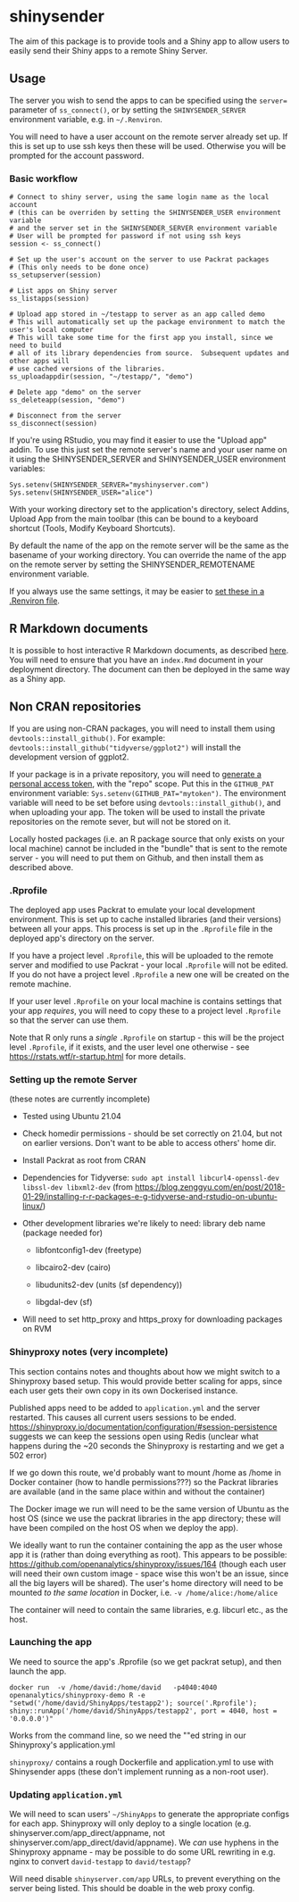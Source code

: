 # shinysender

<!-- badges: start -->

<!-- badges: end -->

The aim of this package is to provide tools and a Shiny app to allow users to easily send their Shiny apps to a remote Shiny Server.

## Usage

The server you wish to send the apps to can be specified using the `server=` parameter of `ss_connect()`, or by setting the `SHINYSENDER_SERVER` environment variable, e.g. in `~/.Renviron`.

You will need to have a user account on the remote server already set up. If this is set up to use ssh keys then these will be used. Otherwise you will be prompted for the account password.

### Basic workflow

```{r}
# Connect to shiny server, using the same login name as the local account
# (this can be overriden by setting the SHINYSENDER_USER environment variable
# and the server set in the SHINYSENDER_SERVER environment variable
# User will be prompted for password if not using ssh keys
session <- ss_connect()

# Set up the user's account on the server to use Packrat packages
# (This only needs to be done once)
ss_setupserver(session)

# List apps on Shiny server
ss_listapps(session)

# Upload app stored in ~/testapp to server as an app called demo
# This will automatically set up the package environment to match the user's local computer
# This will take some time for the first app you install, since we need to build
# all of its library dependencies from source.  Subsequent updates and other apps will
# use cached versions of the libraries.
ss_uploadappdir(session, "~/testapp/", "demo")

# Delete app "demo" on the server
ss_deleteapp(session, "demo")

# Disconnect from the server
ss_disconnect(session)
```

If you're using RStudio, you may find it easier to use the "Upload app" addin. To use this just set the remote server's name and your user name on it using the SHINYSENDER_SERVER and SHINYSENDER_USER environment variables:

```{r}
Sys.setenv(SHINYSENDER_SERVER="myshinyserver.com")
Sys.setenv(SHINYSENDER_USER="alice")

```

With your working directory set to the application's directory, select Addins, Upload App from the main toolbar (this can be bound to a keyboard shortcut (Tools, Modify Keyboard Shortcuts).

By default the name of the app on the remote server will be the same as the basename of your working directory. You can override the name of the app on the remote server by setting the SHINYSENDER_REMOTENAME environment variable.

If you always use the same settings, it may be easier to [set these in a .Renviron file](https://support.rstudio.com/hc/en-us/articles/360047157094-Managing-R-with-Rprofile-Renviron-Rprofile-site-Renviron-site-rsession-conf-and-repos-conf).

## R Markdown documents

It is possible to host interactive R Markdown documents, as described [here](https://bookdown.org/yihui/rmarkdown/shiny-documents.html). You will need to ensure that you have an `index.Rmd` document in your deployment directory. The document can then be deployed in the same way as a Shiny app.

## Non CRAN repositories

If you are using non-CRAN packages, you will need to install them using `devtools::install_github()`. For example: `devtools::install_github("tidyverse/ggplot2")` will install the development version of ggplot2.

If your package is in a private repository, you will need to [generate a personal access token](https://github.com/settings/tokens), with the "repo" scope. Put this in the `GITHUB_PAT` environment variable: `Sys.setenv(GITHUB_PAT="mytoken")`. The environment variable will need to be set before using `devtools::install_github()`, and when uploading your app. The token will be used to install the private repositories on the remote sever, but will not be stored on it.

Locally hosted packages (i.e. an R package source that only exists on your local machine) cannot be included in the "bundle" that is sent to the remote server - you will need to put them on Github, and then install them as described above.

### .Rprofile

The deployed app uses Packrat to emulate your local development environment. This is set up to cache installed libraries (and their versions) between all your apps. This process is set up in the `.Rprofile` file in the deployed app's directory on the server.

If you have a project level `.Rprofile`, this will be uploaded to the remote server and modified to use Packrat - your local `.Rprofile` will not be edited. If you do not have a project level `.Rprofile` a new one will be created on the remote machine.

If your user level `.Rprofile` on your local machine is contains settings that your app *requires*, you will need to copy these to a project level `.Rprofile` so that the server can use them.

Note that R only runs a *single* `.Rprofile` on startup - this will be the project level `.Rprofile`, if it exists, and the user level one otherwise - see <https://rstats.wtf/r-startup.html> for more details.

### Setting up the remote Server

(these notes are currently incomplete)

-   Tested using Ubuntu 21.04

-   Check homedir permissions - should be set correctly on 21.04, but not on earlier versions. Don't want to be able to access others' home dir.

-   Install Packrat as root from CRAN

-   Dependencies for Tidyverse: `sudo apt install libcurl4-openssl-dev libssl-dev libxml2-dev` (from <https://blog.zenggyu.com/en/post/2018-01-29/installing-r-r-packages-e-g-tidyverse-and-rstudio-on-ubuntu-linux/>)

-   Other development libraries we're likely to need: library deb name (package needed for)

    -   libfontconfig1-dev (freetype)

    -   libcairo2-dev (cairo)

    -   libudunits2-dev (units (sf dependency))

    -   libgdal-dev (sf)

-   Will need to set http_proxy and https_proxy for downloading packages on RVM

### Shinyproxy notes (very incomplete)

This section contains notes and thoughts about how we might switch to a Shinyproxy based setup. This would provide better scaling for apps, since each user gets their own copy in its own Dockerised instance.

Published apps need to be added to `application.yml` and the server restarted. This causes all current users sessions to be ended. <https://shinyproxy.io/documentation/configuration/#session-persistence> suggests we can keep the sessions open using Redis (unclear what happens during the \~20 seconds the Shinyproxy is restarting and we get a 502 error)

If we go down this route, we'd probably want to mount /home as /home in Docker container (how to handle permissions???) so the Packrat libraries are available (and in the same place within and without the container)

The Docker image we run will need to be the same version of Ubuntu as the host OS (since we use the packrat libraries in the app directory; these will have been compiled on the host OS when we deploy the app).

We ideally want to run the container containing the app as the user whose app it is (rather than doing everything as root). This appears to be possible: <https://github.com/openanalytics/shinyproxy/issues/164> (though each user will need their own custom image - space wise this won't be an issue, since all the big layers will be shared). The user's home directory will need to be mounted *to the same location* in Docker, i.e. `-v /home/alice:/home/alice`

The container will need to contain the same libraries, e.g. libcurl etc., as the host.

### Launching the app

We need to source the app's .Rprofile (so we get packrat setup), and then launch the app.

    docker run  -v /home/david:/home/david   -p4040:4040 openanalytics/shinyproxy-demo R -e "setwd('/home/david/ShinyApps/testapp2'); source('.Rprofile'); shiny::runApp('/home/david/ShinyApps/testapp2', port = 4040, host = '0.0.0.0')"

Works from the command line, so we need the ""ed string in our Shinyproxy's application.yml

`shinyproxy/` contains a rough Dockerfile and application.yml to use with Shinysender apps (these don't implement running as a non-root user).

### Updating `application.yml`

We will need to scan users' `~/ShinyApps` to generate the appropriate configs for each app. Shinyproxy will only deploy to a single location (e.g. shinyserver.com/app_direct/appname, not shinyserver.com/app_direct/david/appname). We *can* use hyphens in the Shinyproxy appname - may be possible to do some URL rewriting in e.g. nginx to convert `david-testapp` to `david/testapp`?

Will need disable `shinyserver.com/app` URLs, to prevent everything on the server being listed. This should be doable in the web proxy config.
